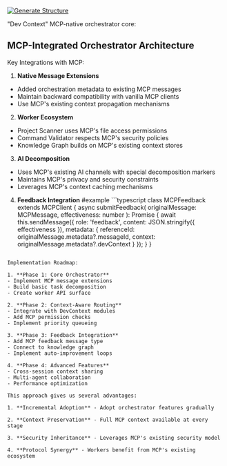 
[![Generate Structure](https://github.com/A-Hem/mcp-orchestrator/actions/workflows/generate-structure.yml/badge.svg)](https://github.com/A-Hem/mcp-orchestrator/actions/workflows/generate-structure.yml)



"Dev Context" MCP-native orchestrator core:


## MCP-Integrated Orchestrator Architecture


Key Integrations with MCP:

1. **Native Message Extensions**
- Added orchestration metadata to existing MCP messages
- Maintain backward compatibility with vanilla MCP clients
- Use MCP's existing context propagation mechanisms

2. **Worker Ecosystem**
- Project Scanner uses MCP's file access permissions
- Command Validator respects MCP's security policies
- Knowledge Graph builds on MCP's existing context stores

3. **AI Decomposition**
- Uses MCP's existing AI channels with special decomposition markers
- Maintains MCP's privacy and security constraints
- Leverages MCP's context caching mechanisms

4. **Feedback Integration**
#example ```typescript
class MCPFeedback extends MCPClient {
  async submitFeedback(
    originalMessage: MCPMessage,
    effectiveness: number
  ): Promise<void> {
    await this.sendMessage({
      role: 'feedback',
      content: JSON.stringify({ effectiveness }),
      metadata: {
        referenceId: originalMessage.metadata?.messageId,
        context: originalMessage.metadata?.devContext
      }
    });
  }
}
```

Implementation Roadmap:

1. **Phase 1: Core Orchestrator**
- Implement MCP message extensions
- Build basic task decomposition
- Create worker API surface

2. **Phase 2: Context-Aware Routing**
- Integrate with DevContext modules
- Add MCP permission checks
- Implement priority queueing

3. **Phase 3: Feedback Integration**
- Add MCP feedback message type
- Connect to knowledge graph
- Implement auto-improvement loops

4. **Phase 4: Advanced Features**
- Cross-session context sharing
- Multi-agent collaboration
- Performance optimization

This approach gives us several advantages:

1. **Incremental Adoption** - Adopt orchestrator features gradually

2. **Context Preservation** - Full MCP context available at every stage

3. **Security Inheritance** - Leverages MCP's existing security model

4. **Protocol Synergy** - Workers benefit from MCP's existing ecosystem


